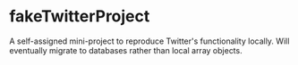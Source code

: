 # fakeTwitterProject
A self-assigned mini-project to reproduce Twitter's functionality locally. Will eventually migrate to databases rather than local array objects.

